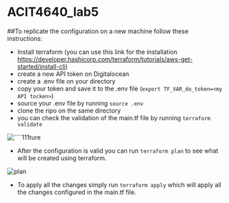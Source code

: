 # ACIT4640_lab5

##To replicate the configuration on a new machine follow these instructions: 

* Install terraform (you can use this link for the installation https://developer.hashicorp.com/terraform/tutorials/aws-get-started/install-cli) 
* create a new API token on Digitalocean 
* create a .env file on your directory 
* copy your token and save it to the .env file (`export TF_VAR_do_token=<my API tocken>`)
* source your .env file by running `source .env`
* clone the ripo on the same directory 
* you can check the validation of the main.tf file by running `terraform validate`

![````111ture](https://user-images.githubusercontent.com/71790429/200103020-52bb57ee-ce9d-446b-a87d-9da56280f62d.JPG)

* After the configuration is valid you can run `terraform plan` to see what will be created using terraform.

![plan](https://user-images.githubusercontent.com/71790429/200103834-b6630c49-c531-46a5-881b-42269d5446d8.JPG)

* To apply all the changes simply run `terraform apply` which will apply all the changes configured in the main.tf file. 
